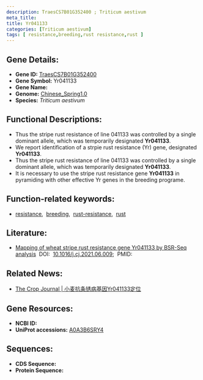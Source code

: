 ```yaml
---
description: TraesCS7B01G352400 ; Triticum aestivum
meta_title:
title: Yr041133
categories: [Triticum aestivum]
tags: [ resistance,breeding,rust resistance,rust ]
---
```


## Gene Details:
- **Gene ID:**	[TraesCS7B01G352400](https://ensembl.gramene.org/Triticum_aestivum/Gene/Summary?g=TraesCS7B01G352400)
- **Gene Symbol:** Yr041133
- **Gene Name:** 
- **Genome:** [Chinese_Spring1.0](https://ensembl.gramene.org/Triticum_aestivum/Info/Index)
- **Species:** *Triticum aestivum*

## Functional Descriptions:
   - Thus the stripe rust resistance of line 041133 was controlled by a single dominant allele, which was temporarily designated **Yr041133**.
   - We report identification of a strpie rust resistance (Yr) gene, designated **Yr041133**.
   - Thus the stripe rust resistance of line 041133 was controlled by a single dominant allele, which was temporarily designated **Yr041133**.
   - It is necessary to use the stripe rust resistance gene **Yr041133** in pyramiding with other effective Yr genes in the breeding programe.

## Function-related keywords:
   - [resistance](/tags/resistance/),&nbsp;&nbsp;[breeding](/tags/breeding/),&nbsp;&nbsp;[rust-resistance](/tags/rust-resistance/),&nbsp;&nbsp;[rust](/tags/rust/)

## Literature:
   - [Mapping of wheat stripe rust resistance gene Yr041133 by BSR-Seq analysis]( https://www.sciencedirect.com/science/article/pii/S2214514121001525)&nbsp;&nbsp;DOI:&nbsp;&nbsp;[10.1016/j.cj.2021.06.009](https://www.sciencedirect.com/science/article/pii/S2214514121001525);&nbsp;&nbsp;PMID:&nbsp;&nbsp;[](https://pubmed.ncbi.nlm.nih.gov//)

## Related News:
   - [The Crop Journal | 小麦抗条锈病基因Yr041133定位](https://mp.weixin.qq.com/s?__biz=Mzg3MDEwNDEyMg==&mid=2247514437&idx=4&sn=076ab84f8167e605fb55aa96a56962e3&chksm=ce901410f9e79d066a3a4196808206f245800aee33c976bf1f78fbe467d214acf0320c5d7a96&scene=27#wechat_redirect)

## Gene Resources:
- **NCBI ID:**  [](https://www.ncbi.nlm.nih.gov/gene/?term=)
- **UniProt accessions:** [A0A3B6SRY4](https://www.uniprot.org/uniprotkb/A0A3B6SRY4/entry)



## Sequences:
- **CDS Sequence:**
- **Protein Sequence:**
